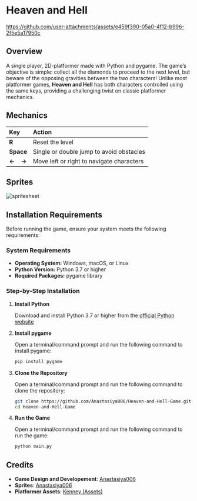 # Heaven and Hell
https://github.com/user-attachments/assets/e459f390-05a0-4f12-b996-2f5e5a17950c

## Overview
A single player, 2D-platformer made with Python and pygame. The game’s objective is simple: collect all the diamonds to proceed to the next level, but beware of the opposing gravities between the two characters! Unlike most platformer games, **Heaven and Hell** has both characters controlled using the same keys, providing a challenging twist on classic platformer mechanics.

## Mechanics
 Key           | Action                                      |
|:-------------|:--------------------------------------------|
| **R**        | Reset the level                             |
| **Space**    | Single or double jump to avoid obstacles    |
| **←&nbsp;&nbsp;&nbsp;&nbsp;→**   | Move left or right to navigate characters   |

## Sprites
![spritesheet](https://github.com/user-attachments/assets/62f0f523-67ab-4608-86d0-fda740ec5af0)

## Installation Requirements

Before running the game, ensure your system meets the following requirements:

### System Requirements
- **Operating System:** Windows, macOS, or Linux
- **Python Version:** Python 3.7 or higher
- **Required Packages:** pygame library

### Step-by-Step Installation

1. **Install Python**
   
   Download and install Python 3.7 or higher from the [official Python website](https://www.python.org/downloads/)
   
2. **Install pygame**
   
   Open a terminal/command prompt and run the following command to install pygame:
   ```bash
   pip install pygame
   
3. **Clone the Repository**
   
   Open a terminal/command prompt and run the following command to clone the repository:  
   ```bash
   git clone https://github.com/Anastasiya006/Heaven-and-Hell-Game.git
   cd Heaven-and-Hell-Game
   
4. **Run the Game**
   
   Open a terminal/command prompt and run the following command to run the game:
   ```bash
   python main.py  

## Credits
- **Game Design and Developement**: [Anastasiya006](https://github.com/Anastasiya006)
- **Sprites**: [Anastasiya006](https://github.com/Anastasiya006)
- **Platformer Assets**: [Kenney (Assets)](https://kenney-assets.itch.io/1-bit-platformer-pack)
